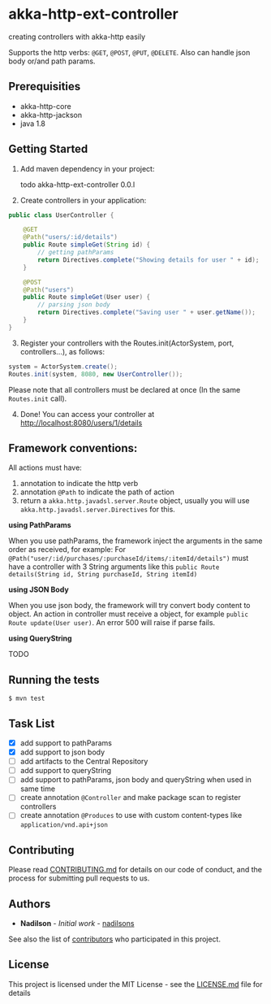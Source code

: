 # akka-http-ext-controller
creating controllers with akka-http easily

Supports the http verbs: `@GET`, `@POST`, `@PUT`, `@DELETE`. Also can handle json body or/and path params.

## Prerequisities
* akka-http-core
* akka-http-jackson
* java 1.8

## Getting Started

1) Add maven dependency in your project:

	<dependency>
		<groupId>todo</groupId>
		<artifactId>akka-http-ext-controller</artifactId>
		<version>0.0.l</version>
	</dependency>


2) Create controllers in your application:
```java
public class UserController {

	@GET
	@Path("users/:id/details")
	public Route simpleGet(String id) {
		// getting pathParams
		return Directives.complete("Showing details for user " + id);
	}

	@POST
	@Path("users")
	public Route simpleGet(User user) {
		// parsing json body
		return Directives.complete("Saving user " + user.getName());
	}
}
```

3) Register your controllers with the Routes.init(ActorSystem, port, controllers...), as follows:
```java
system = ActorSystem.create();
Routes.init(system, 8080, new UserController());
```
   Please note that all controllers must be declared at once (In the same `Routes.init` call).

4) Done! You can access your controller at [http://localhost:8080/users/1/details](http://localhost:8080/users/1/details)

## Framework conventions:
All actions must have:

1. annotation to indicate the http verb
2. annotation `@Path` to indicate the path of action
3. return a `akka.http.javadsl.server.Route` object, usually you will use `akka.http.javadsl.server.Directives` for this.

**using PathParams**

When you use pathParams, the framework inject the arguments in the same order as received, for example:
For `@Path("user/:id/purchases/:purchaseId/items/:itemId/details")` must have a controller with 3 String arguments like this `public Route details(String id, String purchaseId, String itemId)`

**using JSON Body**

When you use json body, the framework will try convert body content to object. An action in controller must receive a object, for example `public Route update(User user)`. An error 500 will raise if parse fails.

**using QueryString**

TODO

## Running the tests

	$ mvn test

## Task List
- [x] add support to pathParams
- [x] add support to json body
- [ ] add artifacts to the Central Repository
- [ ] add support to queryString
- [ ] add support to pathParams, json body and queryString when used in same time
- [ ] create annotation `@Controller` and make package scan to register controllers
- [ ] create annotation `@Produces` to use with custom content-types like `application/vnd.api+json`

## Contributing

Please read [CONTRIBUTING.md](CONTRIBUTING.md) for details on our code of conduct, and the process for submitting pull requests to us.

## Authors

* **Nadilson** - *Initial work* - [nadilsons](https://github.com/nadilsons)

See also the list of [contributors](https://github.com/nadilsons/akka-http-ext-controller/graphs/contributors) who participated in this project.

## License

This project is licensed under the MIT License - see the [LICENSE.md](LICENSE.md) file for details
